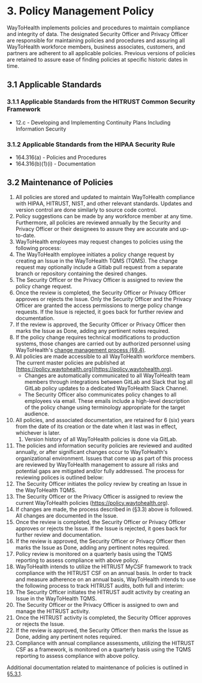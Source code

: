 # 3. Policy Management Policy

WayToHealth implements policies and procedures to maintain compliance and integrity of data. The designated Security Officer and Privacy Officer are responsible for maintaining policies and procedures and assuring all WayToHealth workforce members, business associates, customers, and partners are adherent to all applicable policies. Previous versions of policies are retained to assure ease of finding policies at specific historic dates in time.

## 3.1 Applicable Standards

### 3.1.1 Applicable Standards from the HITRUST Common Security Framework

* 12.c - Developing and Implementing Continuity Plans Including Information Security

### 3.1.2 Applicable Standards from the HIPAA Security Rule

* 164.316(a) - Policies and Procedures
* 164.316(b)(1)(i) - Documentation

## 3.2 Maintenance of Policies

1. All policies are stored and updated to maintain WayToHealth compliance with HIPAA, HITRUST, NIST, and other relevant standards. Updates and version control are done similarly to source code control.
2. Policy suggestions can be made by any workforce member at any time. Furthermore, all policies are reviewed annually by the Security and Privacy Officer or their designees to assure they are accurate and up-to-date.
3. WayToHealth employees may request changes to policies using the following process:
  1. The WayToHealth employee initiates a policy change request by creating an Issue in the WayToHealth TQMS (TQMS). The change request may optionally include a Gitlab pull request from a separate branch or repository containing the desired changes.
  2. The Security Officer or the Privacy Officer is assigned to review the policy change request.
  3. Once the review is completed, the Security Officer or Privacy Officer approves or rejects the Issue. Only the Security Officer and the Privacy Officer are granted the access permissions to merge policy change requests. If the Issue is rejected, it goes back for further review and documentation.
  4. If the review is approved, the Security Officer or Privacy Officer then marks the Issue as Done, adding any pertinent notes required.
  5. If the policy change requires technical modifications to production systems, those changes are carried out by authorized personnel using WayToHealth's [change management process (§9.4)](#9-4-changing-existing-systems).
4. All policies are made accessible to all WayToHealth workforce members. The current master policies are published at [https://policy.waytohealth.org](https://policy.waytohealth.org).
   * Changes are automatically communicated to all WayToHealth team members through integrations between GitLab and Slack that log all GitLab policy updates to a dedicated WayToHealth Slack Channel.
   * The Security Officer also communicates policy changes to all employees via email. These emails include a high-level description of the policy change using terminology appropriate for the target audience.
5. All policies, and associated documentation, are retained for 6 (six) years from the date of its creation or the date when it last was in effect, whichever is later.
   1. Version history of all WayToHealth policies is done via GitLab.
6. The policies and information security policies are reviewed and audited annually, or after significant changes occur to WayToHealth's organizational environment. Issues that come up as part of this process are reviewed by WayToHealth management to assure all risks and potential gaps are mitigated and/or fully addressed. The process for reviewing polices is outlined below:
  1. The Security Officer initiates the policy review by creating an Issue in the WayToHealth TQMS.
  2. The Security Officer or the Privacy Officer is assigned to review the current WayToHealth policies (<https://policy.waytohealth.org>).
  3. If changes are made, the process described in (§3.3) above is followed. All changes are documented in the Issue.
  4. Once the review is completed, the Security Officer or Privacy Officer approves or rejects the Issue. If the Issue is rejected, it goes back for further review and documentation.
  5. If the review is approved, the Security Officer or Privacy Officer then marks the Issue as Done, adding any pertinent notes required.
  6. Policy review is monitored on a quarterly basis using the TQMS reporting to assess compliance with above policy.
7. WayToHealth intends to utilize the HITRUST MyCSF framework to track compliance with the HITRUST CSF on an annual basis. In order to track and measure adherence on an annual basis, WayToHealth intends to use the following process to track HITRUST audits, both full and interim:
  1. The Security Officer initiates the HITRUST audit activity by creating an Issue in the WayToHealth TQMS.
  2. The Security Officer or the Privacy Officer is assigned to own and manage the HITRUST activity.
  3. Once the HITRUST activity is completed, the Security Officer approves or rejects the Issue.
  5. If the review is approved, the Security Officer then marks the Issue as Done, adding any pertinent notes required.
  6. Compliance with annual compliance assessments, utilizing the HITRUST CSF as a framework, is monitored on a quarterly basis using the TQMS reporting to assess compliance with above policy.

Additional documentation related to maintenance of policies is outlined in [§5.3.1](#5-3-security-officer).
